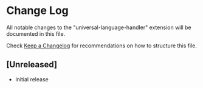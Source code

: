# Change Log

All notable changes to the "universal-language-handler" extension will be documented in this file.

Check [Keep a Changelog](http://keepachangelog.com/) for recommendations on how to structure this file.

## [Unreleased]

- Initial release